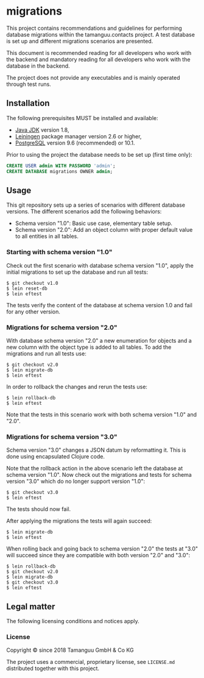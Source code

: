 # migrations

This project contains recommendations and guidelines for performing
database migrations within the tamanguu.contacts project. A test
database is set up and different migrations scenarios are presented.

This document is recommended reading for all developers who work with
the backend and mandatory reading for all developers who work with the
database in the backend.

The project does not provide any executables and is mainly operated
through test runs.

## Installation

The following prerequisites MUST be installed and available:
* [Java JDK](http://www.oracle.com/technetwork/java/javase/downloads/jdk8-downloads-2133151.html)
  version 1.8,
* [Leiningen](https://leiningen.org) package manager version 2.6 or
  higher,
* [PostgreSQL](https://www.postgresql.org) version 9.6 (recommended)
  or 10.1.

Prior to using the project the database needs to be set up (first time
only):
```sql
CREATE USER admin WITH PASSWORD 'admin';
CREATE DATABASE migrations OWNER admin;
```

## Usage

This git repository sets up a series of scenarios with different
database versions. The different scenarios add the following
behaviors:
* Schema version "1.0": Basic use case, elementary table setup.
* Schema version "2.0": Add an object column with proper default value
  to all entities in all tables.

### Starting with schema version "1.0"

Check out the first scenario with database schema version "1.0", apply
the initial migrations to set up the database and run all tests:

    $ git checkout v1.0
    $ lein reset-db
    $ lein eftest

The tests verify the content of the database at schema version 1.0 and
fail for any other version.

### Migrations for schema version "2.0"

With database schema version "2.0" a new enumeration for objects and a
new column with the object type is added to all tables. To add the
migrations and run all tests use:

    $ git checkout v2.0
    $ lein migrate-db
    $ lein eftest

In order to rollback the changes and rerun the tests use:

    $ lein rollback-db
    $ lein eftest

Note that the tests in this scenario work with both schema version
"1.0" and "2.0".

### Migrations for schema version "3.0"

Schema version "3.0" changes a JSON datum by reformatting it. This is
done using encapsulated Clojure code.

Note that the rollback action in the above scenario left the database
at schema version "1.0". Now check out the migrations and tests for
schema version "3.0" which do no longer support version "1.0":

    $ git checkout v3.0
    $ lein eftest

The tests should now fail.

After applying the migrations the tests will again succeed:

    $ lein migrate-db
    $ lein eftest

When rolling back and going back to schema version "2.0" the tests at
"3.0" will succeed since they are compatible with both version "2.0"
and "3.0":

    $ lein rollback-db
    $ git checkout v2.0
    $ lein migrate-db
    $ git checkout v3.0
    $ lein eftest

## Legal matter

The following licensing conditions and notices apply.

### License

Copyright © since 2018 Tamanguu GmbH & Co KG

The project uses a commercial, proprietary license, see `LICENSE.md`
distributed together with this project.
